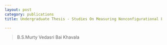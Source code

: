 ```yaml
---
layout: post
category: publications
title: Undergraduate Thesis - Studies On Measuring Nonconfigurational Entropy of High-Entropy Alloys

---
```


>B.S.Murty Vedasri Bai Khavala

